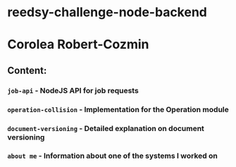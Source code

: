 # reedsy-challenge-node-backend
# Corolea Robert-Cozmin


## Content:

### `job-api` - NodeJS API for job requests
### `operation-collision` - Implementation for the Operation module
### `document-versioning` - Detailed explanation on document versioning 
### `about me` - Information about one of the systems I worked on 
